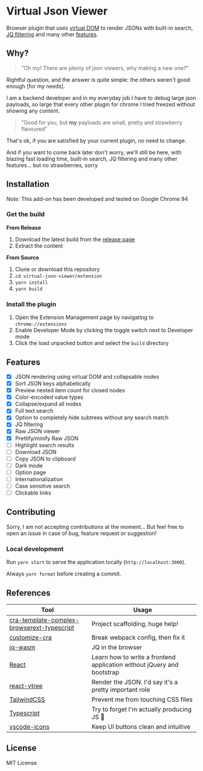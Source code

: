 # Virtual Json Viewer

Browser plugin that uses [virtual DOM](https://github.com/Lodin/react-vtree) to render JSONs with built-in search, [JQ filtering](https://stedolan.github.io/jq) and many other [features](#features).

## Why?

> "Oh my! There are plenty of json viewers, why making a new one?"

Rightful question, and the answer is quite simple: the others weren't good enough [for my needs].  

I am a backend developer and in my everyday job I have to debug large json payloads, 
so large that every other plugin for chrome I tried freezed without showing any content.

> "Good for you, but **my** payloads are small, pretty and strawberry flavoured"

That's ok, if you are satisfied by your current plugin, no need to change.  

And if you want to come back later don't worry, we'll still be here, with blazing fast loading time, 
built-in search, JQ filtering and many other features... but no strawberries, sorry

## Installation

_Note:_ This add-on has been developed and tested on Google Chrome 94

### Get the build

__From Release__

1. Download the latest build from the [release page](https://github.com/paolosimone/virtual-json-viewer/releases)
1. Extract the content

__From Source__

1. Clone or download this repository
1. `cd virtual-json-viewer/extension`
1. `yarn install`
1. `yarn build`

### Install the plugin

1. Open the Extension Management page by navigating to `chrome://extensions`
1. Enable Developer Mode by clicking the toggle switch next to Developer mode
1. Click the load unpacked button and select the `build` directory

## Features

- [X] JSON rendering using virtual DOM and collapsable nodes
- [X] Sort JSON keys alphabetically
- [X] Preview nested item count for closed nodes
- [X] Color-encoded value types
- [X] Collapse/expand all nodes
- [X] Full text search
- [X] Option to completely hide subtrees without any search match
- [X] JQ filtering
- [X] Raw JSON viewer
- [X] Prettify/minify Raw JSON
- [ ] Highlight search results
- [ ] Download JSON
- [ ] Copy JSON to clipboard
- [ ] Dark mode
- [ ] Option page
- [ ] Internationalization
- [ ] Case sensitive search
- [ ] Clickable links

## Contributing

Sorry, I am not accepting contributions at the moment...
But feel free to open an issue in case of bug, feature request or suggestion!

### Local development

Run `yarn start` to serve the application locally (`http://localhost:3000`).

Always `yarn format` before creating a commit.

## References

|Tool                                                                                                                       |Usage                                          |
|---------------------------------------------------------------------------------------------------------------------------|-----------------------------------------------|
|[cra-template-complex-browserext-typescript](https://github.com/hindmost/cra-template-complex-browserext-typescript)       |Project scaffolding, huge help!                |
|[customize-cra](https://github.com/arackaf/customize-cra)                                                                  |Break webpack config, then fix it              |
|[jq-wasm](https://github.com/paolosimone/jq-wasm)                                                                          |JQ in the browser                              |
|[React](https://reactjs.org/)                                                                                              |Learn how to write a frontend application without jQuery and bootstrap|
|[react-vtree](https://github.com/Lodin/react-vtree)                                                                        |Render the JSON. I'd say it's a pretty important role|
|[TailwindCSS](https://tailwindcss.com/)                                                                                    |Prevent me from touching CSS files|
|[Typescript](https://www.typescriptlang.org/)                                                                              |Try to forget I'm actually producing JS 🤢|
|[vscode-icons](https://github.com/microsoft/vscode-icons)                                                                  |Keep UI buttons clean and intuitive|


## License

MIT License